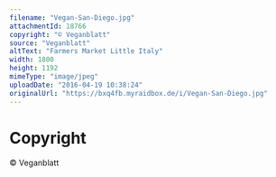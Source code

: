 ```yaml
---
filename: "Vegan-San-Diego.jpg"
attachmentId: 18766
copyright: "© Veganblatt"
source: "Veganblatt"
altText: "Farmers Market Little Italy"
width: 1800
height: 1192
mimeType: "image/jpeg"
uploadDate: "2016-04-19 10:38:24"
originalUrl: "https://bxq4fb.myraidbox.de/i/Vegan-San-Diego.jpg"
---
```


# Copyright

© Veganblatt
